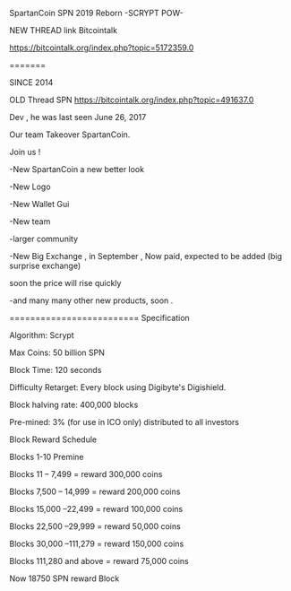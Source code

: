 SpartanCoin SPN 2019 Reborn  -SCRYPT POW-

NEW THREAD link Bitcointalk

https://bitcointalk.org/index.php?topic=5172359.0


=======

SINCE 2014

OLD Thread SPN https://bitcointalk.org/index.php?topic=491637.0

Dev , he was last seen June 26, 2017

Our team Takeover SpartanCoin.

Join us !

-New SpartanCoin a new better look

-New Logo

-New Wallet Gui

-New team 

-larger community

-New Big Exchange , in September  , Now paid, expected to be added (big surprise  exchange)

soon the price will rise quickly

-and many many other new products, soon .

=========================
Specification

Algorithm: Scrypt

Max Coins: 50 billion SPN

Block Time: 120 seconds

Difficulty Retarget: Every block using Digibyte's Digishield.

Block halving rate: 400,000 blocks


Pre-mined: 3% (for use in ICO only) distributed to all investors

Block Reward Schedule

Blocks 1-10 Premine

Blocks 11 – 7,499 = reward 300,000 coins

Blocks 7,500 – 14,999 = reward 200,000 coins

Blocks 15,000 –22,499 = reward 100,000 coins

Blocks 22,500 –29,999 = reward 50,000 coins

Blocks 30,000 –111,279 = reward 150,000 coins

Blocks 111,280 and above = reward 75,000 coins

Now 18750 SPN reward Block

